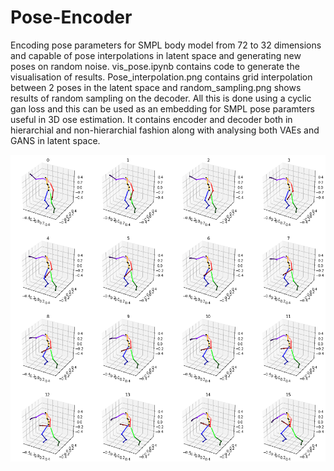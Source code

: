 # Pose-Encoder
Encoding pose parameters for SMPL body model from 72 to 32 dimensions and capable of pose interpolations in latent space and generating new poses on random noise.
vis_pose.ipynb contains code to generate the visualisation of  results. Pose_interpolation.png contains grid interpolation between 2 poses in the latent space and random_sampling.png shows results of random sampling on the decoder. All this is done using a cyclic gan loss and this can be used as an embedding for SMPL pose paramters useful in 3D ose estimation. It contains encoder and decoder both in hierarchial and non-hierarchial fashion along with analysing both VAEs and GANS in latent space. 

![Pose Interpolation](https://github.com/nishant34/Pose-Encoder/blob/main/pose_interpolation.png)


